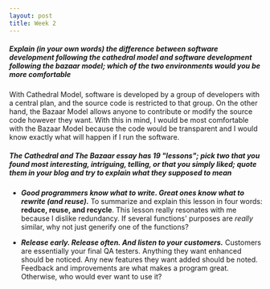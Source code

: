 ```yaml
---
layout: post
title: Week 2
---
```



##### Explain (in your own words) the difference between software development following the cathedral model and software development following the bazaar model; which of the two environments would you be more comfortable  
  
  With Cathedral Model, software is developed by a group of developers with a central plan, and the source code is restricted to that group. On the other hand, the Bazaar Model allows anyone to contribute or modify the source code however they want. With this in mind, I would be most comfortable with the Bazaar Model because the code would be transparent and I would know exactly what will happen if I run the software. 
  

##### The Cathedral and The Bazaar essay has 19 "lessons"; pick two that you found most interesting, intriguing, telling, or that you simply liked; quote them in your blog and try to explain what they supposed to mean  
    
   - ***Good programmers know what to write. Great ones know what to rewrite (and reuse).*** 
    To summarize and explain this lesson in four words: **reduce, reuse, and recycle**. This lesson really resonates with me because I dislike redundancy. If several functions' purposes are _really_ similar, why not just generify one of the functions?
    
   - ***Release early. Release often. And listen to your customers.***
   Customers are essentially your final QA testers. Anything they want enhanced should be noticed. Any new features they want added should be noted. Feedback and improvements are what makes a program great. Otherwise, who would ever want to use it? 